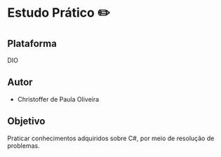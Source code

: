 # Estudo Prático :pencil2:
## Plataforma
DIO

## Autor
- Christoffer de Paula Oliveira

## Objetivo
Praticar conhecimentos adquiridos sobre C#, por meio de resolução de problemas. 